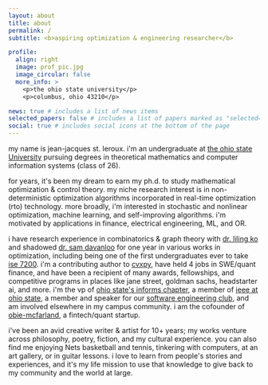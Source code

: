 ```yaml
---
layout: about
title: about
permalink: /
subtitle: <b>aspiring optimization & engineering researcher</b>

profile:
  align: right
  image: prof_pic.jpg
  image_circular: false
  more_info: >
    <p>the ohio state university</p>
    <p>columbus, ohio 43210</p>

news: true # includes a list of news items
selected_papers: false # includes a list of papers marked as "selected={true}"
social: true # includes social icons at the bottom of the page
---
```


my name is jean-jacques st. leroux. i'm an undergraduate at [the ohio state University](https://www.osu.edu/) pursuing degrees in theoretical mathematics and computer information systems (class of 26).

for years, it's been my dream to earn my ph.d. to study mathematical optimization & control theory. my niche research interest is in non-deterministic optimization algorithms incorporated in real-time optimization (rto) technology. more broadly, i'm interested in stochastic and nonlinear optimization, machine learning, and self-improving algorithms. i'm motivated by applications in finance, electrical engineering, ML, and OR.

i have research experience in combinatorics & graph theory with [dr. liling ko](https://lilingko.wordpress.com/) and shadowed [dr. sam davanloo](https://scholar.google.com/citations?hl=en&user=QsBCcBYAAAAJ&view_op=list_works&sortby=pubdate) for one year in various works in optimization, including being one of the first undergraduates ever to take [ise 7200](https://syllabi.engineering.osu.edu/syllabi/ise_7200). i'm a contributing author to [cvxpy](https://www.cvxpy.org/), have held 4 jobs in SWE/quant finance, and have been a recipient of many awards, fellowships, and competitive programs in places like jane street, goldman sachs, headstarter ai, and more. i'm the vp of [ohio state's informs chapter](https://u.osu.edu/informsosu/), a member of [ieee at ohio state](https://activities.osu.edu/involvement/student_organizations/find_a_student_org?i=826), a member and speaker for our [software engineering club](https://osu.dev/team/), and am involved elsewhere in my campus community. i am the cofounder of [obie-mcfarland](https://obiemcfarland.weebly.com/), a fintech/quant startup.

i've been an avid creative writer & artist for 10+ years; my works venture across philosophy, poetry, fiction, and my cultural experience. you can also find me enjoying Nets basketball and tennis, tinkering with computers, at an art gallery, or in guitar lessons. i love to learn from people's stories and experiences, and it's my life mission to use that knowledge to give back to my community and the world at large.

